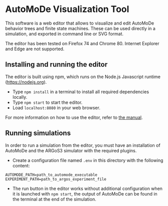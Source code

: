 # AutoMoDe Visualization Tool

This software is a web editor that allows to visualize and edit AutoMoDe behavior trees and finite state machines. These can be used directly in a simulation, and exported in command line or SVG format.

The editor has been tested on Firefox 74 and Chrome 80. Internet Explorer and Edge are not supported.

## Installing and running the editor

The editor is built using npm, which runs on the Node.js Javascript runtime (https://nodejs.org). 
- Type `npm install` in a terminal to install all required dependencies locally. 
- Type `npm start` to start the editor.
- Load `localhost:8080` in your web browser.

For more information on how to use the editor, refer to [the manual](manual.md).

## Running simulations

In order to run a simulation from the editor, you must have an installation of AutoMoDe and the ARGoS3 simulator with the required plugins.

- Create a configuration file named `.env` in this directory with the following content: 
```
AUTOMODE_PATH=path_to_automode_executable
EXPERIMENT_PATH=path_to_argos_experiment_file
```
- The run button in the editor works without additional configuration when it is launched with `npm start`, the output of AutoMoDe can be found in the terminal at the end of the simulation.